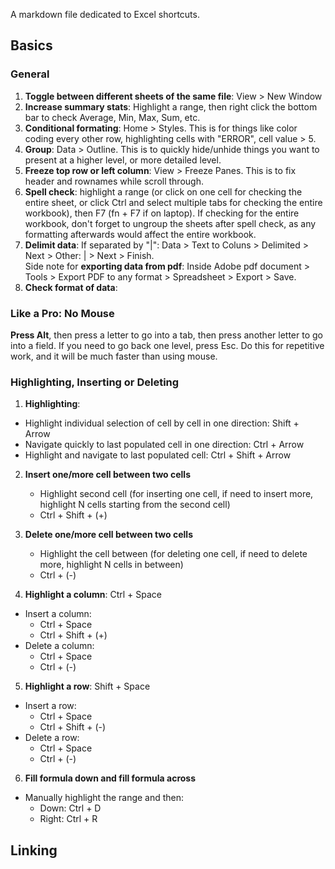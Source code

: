A markdown file dedicated to Excel shortcuts.


## Basics
### General
1. **Toggle between different sheets of the same file**: View > New Window
2. **Increase summary stats**: Highlight a range, then right click the bottom bar to check Average, Min, Max, Sum, etc.
3. **Conditional formating**: Home > Styles. This is for things like color coding every other row, highlighting cells with "ERROR", cell value > 5.
4. **Group**: Data > Outline. This is to quickly hide/unhide things you want to present at a higher level, or more detailed level. 
5. **Freeze top row or left column**: View > Freeze Panes. This is to fix header and rownames while scroll through. 
6. **Spell check**: highlight a range (or click on one cell for checking the entire sheet, or click Ctrl and select multiple tabs for checking the entire workbook), then F7 (fn + F7 if on laptop). If checking for the entire workbook, don't forget to ungroup the sheets after spell check, as any formatting afterwards would affect the entire workbook.
7. **Delimit data**: If separated by "|": Data > Text to Coluns > Delimited > Next > Other: | > Next > Finish. \
                     Side note for **exporting data from pdf**: Inside Adobe pdf document > Tools > Export PDF to any format > Spreadsheet > Export > Save.              
8. **Check format of data**: 

### Like a Pro: No Mouse
**Press Alt**, then press a letter to go into a tab, then press another letter to go into a field. If you need to go back one level, press Esc. Do this for repetitive work, and it will be much faster than using mouse. 

### Highlighting, Inserting or Deleting
1.  **Highlighting**:
  - Highlight individual selection of cell by cell in one direction: Shift + Arrow
  - Navigate quickly to last populated cell in one direction: Ctrl + Arrow
  - Highlight and navigate to last populated cell: Ctrl + Shift + Arrow

2. **Insert one/more cell between two cells**
    * Highlight second cell (for inserting one cell, if need to insert more, highlight N cells starting from the second cell)
    * Ctrl + Shift + (+)

3. **Delete one/more cell between two cells**
    * Highlight the cell between (for deleting one cell, if need to delete more, highlight N cells in between)
    * Ctrl + (-)
 
4. **Highlight a column**: Ctrl + Space
  - Insert a column: 
    * Ctrl + Space
    * Ctrl + Shift + (+)
  - Delete a column: 
    * Ctrl + Space
    * Ctrl + (-)

5. **Highlight a row**: Shift + Space
  - Insert a row: 
    * Ctrl + Space
    * Ctrl + Shift + (-)
  - Delete a row: 
    * Ctrl + Space
    * Ctrl + (-)

6.  **Fill formula down and fill formula across**
  - Manually highlight the range and then:
    * Down: Ctrl + D
    * Right: Ctrl + R


## Linking
### 
